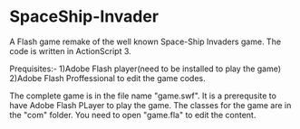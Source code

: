 # SpaceShip-Invader
A Flash game remake  of the well known Space-Ship Invaders game. The code is written in ActionScript 3.

Prequisites:-
1)Adobe Flash player(need to be installed to play the game)
2)Adobe Flash Proffessional to edit the game codes.

The complete game is in the file name "game.swf". It is a prerequsite to have Adobe Flash PLayer to play the game.
The classes for the game are in the "com" folder. You need to open "game.fla" to edit the content.

